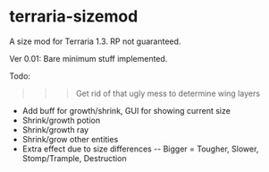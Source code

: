 # terraria-sizemod
A size mod for Terraria 1.3. RP not guaranteed.

Ver 0.01: Bare minimum stuff implemented.

Todo:

>>> Get rid of that ugly mess to determine wing layers
- Add buff for growth/shrink, GUI for showing current size
- Shrink/growth potion
- Shrink/growth ray
- Shrink/grow other entities
- Extra effect due to size differences
-- Bigger = Tougher, Slower, Stomp/Trample, Destruction